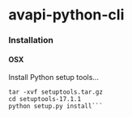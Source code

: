# avapi-python-cli

### Installation
#### OSX

Install Python setup tools...

```curl -o setuptools.tar.gz https://pypi.python.org/packages/source/s/setuptools/setuptools-17.1.1.tar.gz#md5=7edec6cc30aca5518fa9bad42ff0179b
tar -xvf setuptools.tar.gz
cd setuptools-17.1.1
python setup.py install```



